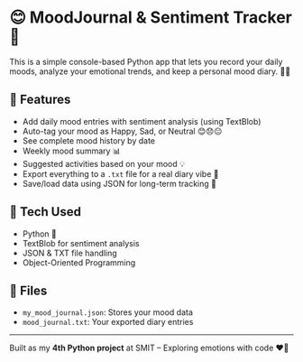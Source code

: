 # 😊 MoodJournal & Sentiment Tracker 📓

This is a simple console-based Python app that lets you record your daily moods, analyze your emotional trends, and keep a personal mood diary. 💭✨

## 🚀 Features
- Add daily mood entries with sentiment analysis (using TextBlob)
- Auto-tag your mood as Happy, Sad, or Neutral 😊😞😐
- See complete mood history by date
- Weekly mood summary 📊
- Suggested activities based on your mood 💡
- Export everything to a `.txt` file for a real diary vibe 📄
- Save/load data using JSON for long-term tracking 🔁

## 🧠 Tech Used
- Python 🐍
- TextBlob for sentiment analysis
- JSON & TXT file handling
- Object-Oriented Programming

## 📁 Files
- `my_mood_journal.json`: Stores your mood data
- `mood_journal.txt`: Your exported diary entries

---

Built as my **4th Python project** at SMIT – Exploring emotions with code ❤️‍🔥
